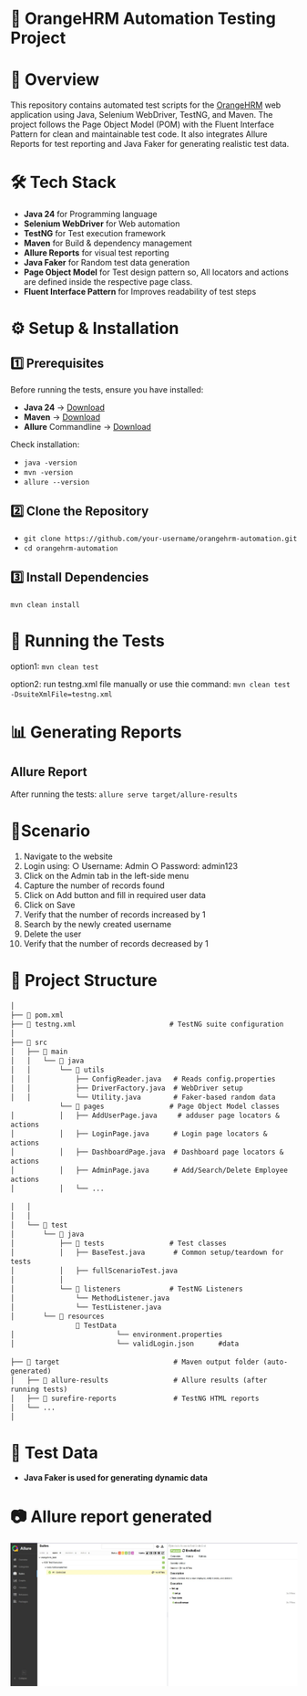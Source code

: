 # 📌 OrangeHRM Automation Testing Project
# 📖 Overview

This repository contains automated test scripts for the [OrangeHRM](https://opensource-demo.orangehrmlive.com/web/index.php/auth/login) web application using Java, Selenium WebDriver, TestNG, and Maven.
The project follows the Page Object Model (POM) with the Fluent Interface Pattern for clean and maintainable test code.
It also integrates Allure Reports for test reporting and Java Faker for generating realistic test data.

# 🛠 Tech Stack
- **Java 24** for Programming language
- **Selenium WebDriver** for Web automation
- **TestNG** for Test execution framework
- **Maven** for Build & dependency management
- **Allure Reports** for visual test reporting
- **Java Faker** for Random test data generation
- **Page Object Model**	for Test design pattern so, All locators and actions are defined inside the respective page class.
- **Fluent Interface Pattern** for Improves readability of test steps

# ⚙️ Setup & Installation
## 1️⃣ Prerequisites
Before running the tests, ensure you have installed:
- **Java 24** → [Download](https://www.oracle.com/java/technologies/javase/jdk24-archive-downloads.html)
- **Maven** → [Download](https://maven.apache.org/)
- **Allure** Commandline → [Download](https://docs.qameta.io/allure/#_installing_a_commandline)

Check installation:
- ```java -version```
- ```mvn -version```
- ```allure --version ```

## 2️⃣ Clone the Repository
- ```git clone https://github.com/your-username/orangehrm-automation.git```
- ```cd orangehrm-automation```

## 3️⃣ Install Dependencies
```mvn clean install```

# 🚀 Running the Tests
option1:
```mvn clean test```

option2: run testng.xml file manually or use thie command:
```mvn clean test -DsuiteXmlFile=testng.xml```

# 📊 Generating Reports
## Allure Report
After running the tests:
```allure serve target/allure-results```

# 🔄Scenario
1. Navigate to the website
2. Login using:
○ Username: Admin
○ Password: admin123
3. Click on the Admin tab in the left-side menu
4. Capture the number of records found
5. Click on Add button and fill in required user data
6. Click on Save
7. Verify that the number of records increased by 1
8. Search by the newly created username
9. Delete the user
10. Verify that the number of records decreased by 1

# 📂 Project Structure
```orangehrm-automation/
│
├── 📜 pom.xml                          
├── 📜 testng.xml                       # TestNG suite configuration                       
│
├── 📂 src
│   ├── 📂 main
│   │   └── 📂 java
│   │       └── 📂 utils
│   │           ├── ConfigReader.java   # Reads config.properties
│   │           ├── DriverFactory.java  # WebDriver setup 
│   │           └── Utility.java        # Faker-based random data
            └── 📂 pages                # Page Object Model classes
│           │   ├── AddUserPage.java     # adduser page locators & actions
│           │   ├── LoginPage.java      # Login page locators & actions
│           │   ├── DashboardPage.java  # Dashboard page locators & actions
│           │   ├── AdminPage.java      # Add/Search/Delete Employee actions
│           │   └── ...

│   │          
│   │
│   └── 📂 test
│       └── 📂 java
│           ├── 📂 tests                # Test classes
│           │   ├── BaseTest.java       # Common setup/teardown for tests
│           │   ├── fullScenarioTest.java     
│           │
│           └── 📂 listeners            # TestNG Listeners
│               └── MethodListener.java   
│               └── TestListener.java    
│       └── 📂 resources
                📂 TestData            
│                         └── environment.properties     
│                         └── validLogin.json      #data  

├── 📂 target                            # Maven output folder (auto-generated)
│   ├── 📂 allure-results                # Allure results (after running tests)
│   ├── 📂 surefire-reports              # TestNG HTML reports
│   └── ...
│
```
# 🔄 Test Data
- **Java Faker is used for generating dynamic data**

# 📷 Allure report generated
<div>
 <img  src="allure report.jpg" />
 </div>
